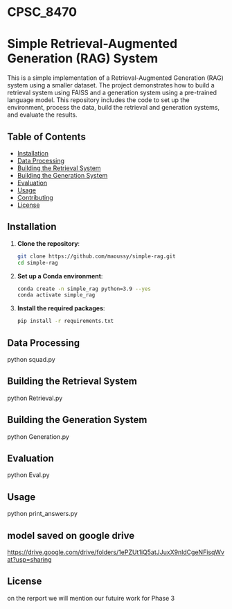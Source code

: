 # CPSC_8470
# Simple Retrieval-Augmented Generation (RAG) System

This is a simple implementation of a Retrieval-Augmented Generation (RAG) system using a smaller dataset. The project demonstrates how to build a retrieval system using FAISS and a generation system using a pre-trained language model. This repository includes the code to set up the environment, process the data, build the retrieval and generation systems, and evaluate the results.

## Table of Contents
- [Installation](#installation)
- [Data Processing](#data-processing)
- [Building the Retrieval System](#building-the-retrieval-system)
- [Building the Generation System](#building-the-generation-system)
- [Evaluation](#evaluation)
- [Usage](#usage)
- [Contributing](#contributing)
- [License](#license)

## Installation

1. **Clone the repository**:
    ```sh
    git clone https://github.com/maoussy/simple-rag.git
    cd simple-rag
    ```

2. **Set up a Conda environment**:
    ```sh
    conda create -n simple_rag python=3.9 --yes
    conda activate simple_rag
    ```

3. **Install the required packages**:
    ```sh
    pip install -r requirements.txt
    ```

## Data Processing

   python squad.py

## Building the Retrieval System

python Retrieval.py

## Building the Generation System

python Generation.py

## Evaluation

 python Eval.py
 
## Usage

   python print_answers.py

## model saved on google drive

https://drive.google.com/drive/folders/1ePZUt1iQ5atJJuxX9nldCgeNFisqWvat?usp=sharing

## License

on the rerport we will mention our futuire work for Phase 3
